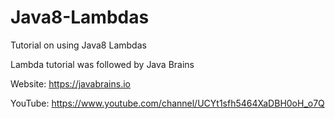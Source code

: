 # Java8-Lambdas
Tutorial on using Java8 Lambdas


Lambda tutorial was followed by Java Brains

Website: https://javabrains.io

YouTube: https://www.youtube.com/channel/UCYt1sfh5464XaDBH0oH_o7Q
